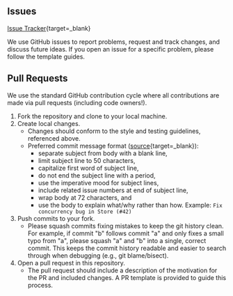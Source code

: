 ## Issues

[Issue Tracker](https://github.com/foobar1-author/foobar1/issues){target=_blank}

We use GitHub issues to report problems, request and track changes, and discuss
future ideas.
If you open an issue for a specific problem, please follow the template guides.

## Pull Requests

We use the standard GitHub contribution cycle where all contributions are
made via pull requests (including code owners!).

1. Fork the repository and clone to your local machine.
2. Create local changes.
    - Changes should conform to the style and testing guidelines, referenced
      above.
    - Preferred commit message format ([source](https://cbea.ms/git-commit/){target=_blank}):
        * separate subject from body with a blank line,
        * limit subject line to 50 characters,
        * capitalize first word of subject line,
        * do not end the subject line with a period,
        * use the imperative mood for subject lines,
        * include related issue numbers at end of subject line,
        * wrap body at 72 characters, and
        * use the body to explain what/why rather than how.
      Example: `Fix concurrency bug in Store (#42)`
3. Push commits to your fork.
    - Please squash commits fixing mistakes to keep the git history clean.
      For example, if commit "b" follows commit "a" and only fixes a small typo
      from "a", please squash "a" and "b" into a single, correct commit.
      This keeps the commit history readable and easier to search through when
      debugging (e.g., git blame/bisect).
4. Open a pull request in this repository.
    - The pull request should include a description of the motivation for the
      PR and included changes. A PR template is provided to guide this process.
